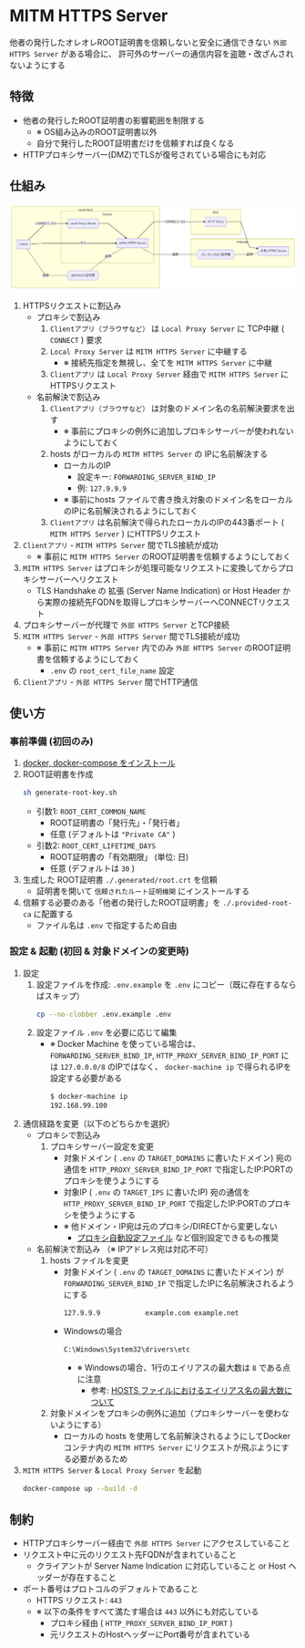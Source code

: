 # MITM HTTPS Server
他者の発行したオレオレROOT証明書を信頼しないと安全に通信できない `外部 HTTPS Server` がある場合に、
許可外のサーバーの通信内容を盗聴・改ざんされないようにする


## 特徴
- 他者の発行したROOT証明書の影響範囲を制限する
    - ※ OS組み込みのROOT証明書以外
    - 自分で発行したROOT証明書だけを信頼すれば良くなる
- HTTPプロキシサーバー(DMZ)でTLSが復号されている場合にも対応



## 仕組み

[
    ![構成図](./docs/images/structure.png)
](./docs/images/structure.md)

</details>

1. HTTPSリクエストに割込み
    - プロキシで割込み
        1. `Clientアプリ（ブラウザなど）` は `Local Proxy Server` に TCP中継 ( `CONNECT` ) 要求
        1. `Local Proxy Server` は `MITM HTTPS Server` に中継する
            - ※ 接続先指定を無視し、全てを `MITM HTTPS Server` に中継
        1. `Clientアプリ` は `Local Proxy Server` 経由で `MITM HTTPS Server` にHTTPSリクエスト
    - 名前解決で割込み
        1. `Clientアプリ（ブラウザなど）` は対象のドメイン名の名前解決要求を出す
            - ※ 事前にプロキシの例外に追加しプロキシサーバーが使われないようにしておく
        1. hosts がローカルの `MITM HTTPS Server` の IPに名前解決する
            - ローカルのIP
                - 設定キー: `FORWARDING_SERVER_BIND_IP`
                - 例: `127.9.9.9`
            - ※ 事前にhosts ファイルで書き換え対象のドメイン名をローカルのIPに名前解決されるようにしておく
        1. `Clientアプリ` は名前解決で得られたローカルのIPの443番ポート ( `MITM HTTPS Server` ) にHTTPSリクエスト
1. `Clientアプリ` - `MITM HTTPS Server` 間でTLS接続が成功
    - ※ 事前に `MITM HTTPS Server` のROOT証明書を信頼するようにしておく
1. `MITM HTTPS Server` はプロキシが処理可能なリクエストに変換してからプロキシサーバーへリクエスト
    - TLS Handshake の 拡張 (Server Name Indication) or Host Header から実際の接続先FQDNを取得しプロキシサーバーへCONNECTリクエスト
1. プロキシサーバーが代理で `外部 HTTPS Server` とTCP接続
1. `MITM HTTPS Server` - `外部 HTTPS Server` 間でTLS接続が成功
    - ※ 事前に `MITM HTTPS Server` 内でのみ `外部 HTTPS Server` のROOT証明書を信頼するようにしておく
        - `.env` の `root_cert_file_name` 設定
1. `Clientアプリ` - `外部 HTTPS Server` 間でHTTP通信


## 使い方

### 事前準備 (初回のみ)
1. [docker, docker-compose をインストール](https://docs.docker.com/install/#supported-platforms)
1. ROOT証明書を作成
    ```sh
    sh generate-root-key.sh
    ```
    - 引数1: `ROOT_CERT_COMMON_NAME`
        - ROOT証明書の「発行先」・「発行者」
        - 任意 (デフォルトは `"Private CA"` )
    - 引数2: `ROOT_CERT_LIFETIME_DAYS`
        - ROOT証明書の「有効期限」 (単位: 日)
        - 任意 (デフォルトは `30` )
1. 生成した ROOT証明書 `./.generated/root.crt` を信頼
    - 証明書を開いて `信頼されたルート証明機関` にインストールする
1. 信頼する必要のある「他者の発行したROOT証明書」を `./.provided-root-ca` に配置する
    - ファイル名は `.env` で指定するため自由
    
### 設定 & 起動 (初回 & 対象ドメインの変更時)
1. 設定
    1. 設定ファイルを作成: `.env.example` を `.env` にコピー（既に存在するならばスキップ）
        ```sh
        cp --no-clobber .env.example .env
        ```
    1. 設定ファイル `.env` を必要に応じて編集
        - ※ Docker Machine を使っている場合は、`FORWARDING_SERVER_BIND_IP`, `HTTP_PROXY_SERVER_BIND_IP_PORT` には `127.0.0.0/8` のIPではなく、 `docker-machine ip` で得られるIPを設定する必要がある
            ```
            $ docker-machine ip
            192.168.99.100
            ```
1. 通信経路を変更（以下のどちらかを選択）
    - プロキシで割込み 
        1. プロキシサーバー設定を変更
            - 対象ドメイン ( `.env` の `TARGET_DOMAINS` に書いたドメイン) 宛の通信を `HTTP_PROXY_SERVER_BIND_IP_PORT` で指定したIP:PORTのプロキシを使うようにする
            - 対象IP ( `.env` の `TARGET_IPS` に書いたIP) 宛の通信を `HTTP_PROXY_SERVER_BIND_IP_PORT` で指定したIP:PORTのプロキシを使うようにする
            - ※ 他ドメイン・IP宛は元のプロキシ/DIRECTから変更しない
                - [プロキシ自動設定ファイル](https://developer.mozilla.org/ja/docs/Web/HTTP/Proxy_servers_and_tunneling/Proxy_Auto-Configuration_(PAC)_file) など個別設定できるもの推奨
    - 名前解決で割込み （※ IPアドレス宛は対応不可）
        1. hosts ファイルを変更
            - 対象ドメイン ( `.env` の `TARGET_DOMAINS` に書いたドメイン) が `FORWARDING_SERVER_BIND_IP` で指定したIPに名前解決されるようにする
                ```
                127.9.9.9			example.com example.net
                ```
            - Windowsの場合
                ```
                C:\Windows\System32\drivers\etc
                ```
                - ※ Windowsの場合、1行のエイリアスの最大数は `8` である点に注意
                    - 参考: [HOSTS ファイルにおけるエイリアス名の最大数について](https://support.microsoft.com/ja-jp/help/2717022)
        1. 対象ドメインをプロキシの例外に追加（プロキシサーバーを使わないようにする）
            - ローカルの hosts を使用して名前解決されるようにしてDockerコンテナ内の `MITM HTTPS Server` にリクエストが飛ぶようにする必要があるため
1. `MITM HTTPS Server` & `Local Proxy Server` を起動
    ```sh
    docker-compose up --build -d
    ```


## 制約
- HTTPプロキシサーバー経由で `外部 HTTPS Server` にアクセスしていること
- リクエスト中に元のリクエスト先FQDNが含まれていること
    - クライアントが Server Name Indication に対応していること or Host ヘッダーが存在すること
- ポート番号はプロトコルのデフォルトであること
    - HTTPS リクエスト: `443`
    - ※ 以下の条件をすべて満たす場合は `443` 以外にも対応している
        - プロキシ経由 ( `HTTP_PROXY_SERVER_BIND_IP_PORT` )
        - 元リクエストのHostヘッダーにPort番号が含まれている
